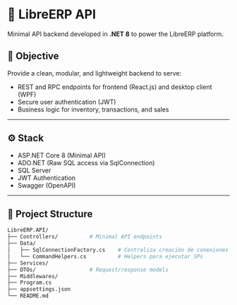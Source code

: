 # 🚀 LibreERP API

Minimal API backend developed in **.NET 8** to power the LibreERP platform.

## 🎯 Objective

Provide a clean, modular, and lightweight backend to serve:
- REST and RPC endpoints for frontend (React.js) and desktop client (WPF)
- Secure user authentication (JWT)
- Business logic for inventory, transactions, and sales

---

## ⚙️ Stack

- ASP.NET Core 8 (Minimal API)
- ADO.NET (Raw SQL access via SqlConnection)
- SQL Server
- JWT Authentication
- Swagger (OpenAPI)

---

## 📁 Project Structure

```bash
LibreERP.API/
├── Controllers/          # Minimal API endpoints
├── Data/
│   ├── SqlConnectionFactory.cs    # Centraliza creación de conexiones
│   └── CommandHelpers.cs          # Helpers para ejecutar SPs
├── Services/
├── DTOs/                 # Request/response models
├── Middlewares/
├── Program.cs
├── appsettings.json
└── README.md
